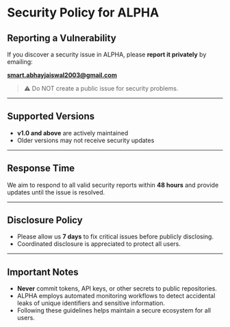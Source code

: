 # Security Policy for ALPHA
 
## Reporting a Vulnerability
If you discover a security issue in ALPHA, please **report it privately** by emailing:  

**smart.abhayjaiswal2003@gmail.com**  

> ⚠️ Do NOT create a public issue for security problems.

---

## Supported Versions
- **v1.0 and above** are actively maintained  
- Older versions may not receive security updates

---

## Response Time
We aim to respond to all valid security reports within **48 hours** and provide updates until the issue is resolved.

---

## Disclosure Policy
- Please allow us **7 days** to fix critical issues before publicly disclosing.  
- Coordinated disclosure is appreciated to protect all users.

---

## Important Notes
- **Never** commit tokens, API keys, or other secrets to public repositories.  
- ALPHA employs automated monitoring workflows to detect accidental leaks of unique identifiers and sensitive information.  
- Following these guidelines helps maintain a secure ecosystem for all users.

